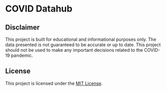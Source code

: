 # COVID Datahub

## Disclaimer

This project is built for educational and informational purposes only. The data presented is not guaranteed to be accurate or up to date. This project should not be used to make any important decisions related to the COVID-19 pandemic.

## License

This project is licensed under the [MIT License](https://opensource.org/licenses/MIT).